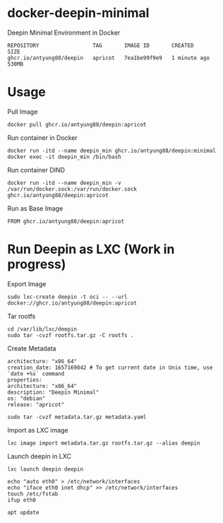 # docker-deepin-minimal
Deepin Minimal Environment in Docker 

```
REPOSITORY                 TAG       IMAGE ID       CREATED         SIZE
ghcr.io/antyung88/deepin   apricot   7ea1be99f9e9   1 minute ago    530MB
```

# Usage

Pull Image
```
docker pull ghcr.io/antyung88/deepin:apricot
```

Run container in Docker
```
docker run -itd --name deepin_min ghcr.io/antyung88/deepin:minimal
docker exec -it deepin_min /bin/bash
```

Run container DIND
```
docker run -itd --name deepin_min -v /var/run/docker.sock:/var/run/docker.sock ghcr.io/antyung88/deepin:apricot
```

Run as Base Image
```
FROM ghcr.io/antyung88/deepin:apricot
```
# Run Deepin as LXC (Work in progress)

Export Image
```
sudo lxc-create deepin -t oci -- --url docker://ghcr.io/antyung88/deepin:apricot
```

Tar rootfs
```
cd /var/lib/lxc/deepin
sudo tar -cvzf rootfs.tar.gz -C rootfs .
```

Create Metadata
```
architecture: "x86_64"
creation_date: 1657169842 # To get current date in Unix time, use `date +%s` command
properties:
architecture: "x86_64"
description: "Deepin Minimal"
os: "debian"
release: "apricot"
```
```
sudo tar -cvzf metadata.tar.gz metadata.yaml
```

Import as LXC image
```
lxc image import metadata.tar.gz rootfs.tar.gz --alias deepin
```

Launch deepin in LXC
```
lxc launch deepin deepin
```

```
echo "auto eth0" > /etc/network/interfaces
echo "iface eth0 inet dhcp" >> /etc/network/interfaces
touch /etc/fstab
ifup eth0
```

```
apt update
```
